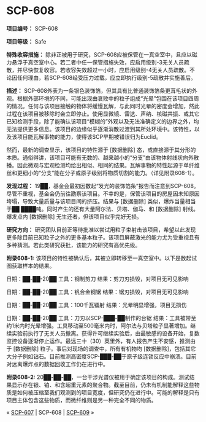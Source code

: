 # SCP-608
                        


**项目编号：**  SCP-608

**项目等级：**  Safe

**特殊收容措施：** 除非正被用于研究，SCP-608应被保管在一真空室中，且应以磁力悬浮于真空室中心。若二者中任一保管措施失效，应启用级别-3无关人员疏散，并尽快恢复收容。若收容失效超过一小时，应启用级别-4无关人员疏散。不论因任何理由，若SCP-608经受压力过载，应立即执行级别-5疏散并实施善后。

**描述：**  SCP-608外表为一条银色装饰箔，但其具有比普通装饰箔条更茸毛状的外观。根据外部环境的不同，可能出现由衰败中的粒子组成“光晕”包围在该项目四周的情况。任何与该项目接触的物体将缓慢瓦解，与此同时光晕的密度会增加，然此过程在该项目被移除时会立即停止。使用显微镜、雷达、声纳、核磁共振、或其它已知检测手段，除了能确认该项目“模糊的”外观以及无法准确定义的边界之外，均无法提供更多信息。该项目的边缘似乎逐渐消散过渡到其所处环境中。该特性，以及该项目能瓦解事物的能力，使得该SCP早期被错误归为Euclid。

然而，最新的调查显示，该项目的特性源于 [数据删除] 态，或直接源于其分形的本质。通俗得讲，该项目可能有无数的、越来越小的“分支”由该物体射线状向外散播。因此微观与宏观检测均给出相似、相同的结果。瓦解事物的特性起源于单纤维丝和更细小的“分支”能在分子或原子级别将物质切割的能力。（详见附录608-1）。

**发现过程：**  19██，基金会最初因数起“发光的装饰箔条”报告而注意到SCP-608。尽管不重视，基金会仍前往勘察该项目。不幸的是，保管该项目的房屋因未知原因垮塌，导致大量质量与该项目间的挤压。结果与 [数据删除] 类似，爆炸当量相当于██ ████吨。同时产生的还有大量阿尔法、贝塔、伽马、和 [数据删除] 射线。爆发点内 [数据删除] 无生还者，但该项目似乎完好无损。

**研究方向：**  研究团队目前正等待批准以尝试用粒子束射击该项目，希望以此发现更多除目前已知粒子之外的更多基本粒子。该项目屏蔽激光的能力尤为受重视且有多种猜测。若此类研究获批，该能力的研究有高优先级。

**附录608-1:**  该项目的特性被确认后，其被立即转移至一真空室中。以下是数起试图获取样本的结果。

日期：██-██-20██
工具：钢制剪刀
结果：剪刀刃损毁，对项目无可见影响

日期：██-██-20██
工具：钒合金钢锯
结果：锯刃损毁，对项目无可见影响

日期：██-██-20██
工具：100千瓦镭射
结果：光晕明显增强，项目无损伤

日期：██-██-20██
工具：刀刃以SCP-███-██制作的台锯
结果：工具被带至约1米内时光晕增强。工具移动至500毫米内时，阿尔法与贝塔粒子显著增加。继续实验前执行了无关人员撤离。获得许可继续实验后，由最敏感的设备开始，复数监控设备逐渐停止运作。最远三十（30）英里外，有人报告产生不安感，推测由于 [数据删除] 粒子。事后对现场的调查中，所有有机物均 [数据删除]，包括其它大分子例如钻石。目前推测高密度SCP-███-██于原子级连锁反应中崩溃。目前对远离爆炸点的数据回收工作仍在进行中。

**附录608-2:**  20██-██-██，一台干涉光谱仪被用于确定该项目的构成。测试结果显示存在银、铂、和含超重元素的聚合物。截至目前，仍未有机制能解释这些物质是如何被压缩至我们观测到的项目宽度，但研究仍在进行中。可能的解释是只有项目主体包含这些物质，而微纤维则是另一种完全不同的物质。



« [SCP-607](/scp-607) | SCP-608 | [SCP-609](/scp-609) »





                    